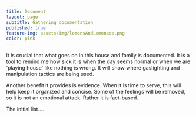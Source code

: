 ```yaml
---
title: Document
layout: page
subtitle: Gathering documentation
published: true
feature-img: assets/img/lemonsAndLemonade.png
color: pink
---
```

It is crucial that what goes on in this house and family is documented. It is a tool to remind me how sick it is when the day seems normal or when we are 'playing house' like nothing is wrong. It will show where gaslighting and manipulation tactics are being used. 

Another benefit it provides is evidence. When it is time to serve, this will help keep it organized and concise. Some of the feelings will be removed, so it is not an emotional attack. Rather it is fact-based.

The initial list....






